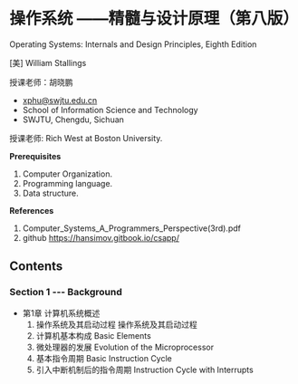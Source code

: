 # 操作系统 ——精髓与设计原理（第八版）

Operating Systems: Internals and Design Principles, Eighth Edition

[美] William Stallings

授课老师：胡晓鹏
- xphu@swjtu.edu.cn
- School of Information Science and Technology
- SWJTU, Chengdu, Sichuan

授课老师: Rich West at Boston University.

**Prerequisites**
1. Computer Organization.
2. Programming language.
3. Data structure.

**References**
1. Computer_Systems_A_Programmers_Perspective(3rd).pdf
2. github https://hansimov.gitbook.io/csapp/

## Contents

### Section 1 --- Background
- 第1章 计算机系统概述 
    1. 操作系统及其启动过程 操作系统及其启动过程
    2. 计算机基本构成 Basic Elements
    3. 微处理器的发展 Evolution of the Microprocessor
    4. 基本指令周期 Basic Instruction Cycle
    5. 引入中断机制后的指令周期 Instruction Cycle with Interrupts


